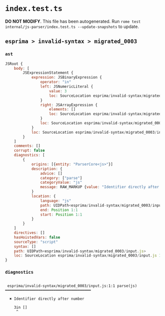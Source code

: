 # `index.test.ts`

**DO NOT MODIFY**. This file has been autogenerated. Run `rome test internal/js-parser/index.test.ts --update-snapshots` to update.

## `esprima > invalid-syntax > migrated_0003`

### `ast`

```javascript
JSRoot {
	body: [
		JSExpressionStatement {
			expression: JSBinaryExpression {
				operator: "in"
				left: JSNumericLiteral {
					value: 3
					loc: SourceLocation esprima/invalid-syntax/migrated_0003/input.js 1:0-1:1
				}
				right: JSArrayExpression {
					elements: []
					loc: SourceLocation esprima/invalid-syntax/migrated_0003/input.js 1:4-1:6
				}
				loc: SourceLocation esprima/invalid-syntax/migrated_0003/input.js 1:0-1:6
			}
			loc: SourceLocation esprima/invalid-syntax/migrated_0003/input.js 1:0-1:6
		}
	]
	comments: []
	corrupt: false
	diagnostics: [
		{
			origins: [{entity: "ParserCore<js>"}]
			description: {
				advice: []
				category: ["parse"]
				categoryValue: "js"
				message: RAW_MARKUP {value: "Identifier directly after number"}
			}
			location: {
				language: "js"
				path: UIDPath<esprima/invalid-syntax/migrated_0003/input.js>
				end: Position 1:1
				start: Position 1:1
			}
		}
	]
	directives: []
	hasHoistedVars: false
	sourceType: "script"
	syntax: []
	path: UIDPath<esprima/invalid-syntax/migrated_0003/input.js>
	loc: SourceLocation esprima/invalid-syntax/migrated_0003/input.js 1:0-2:0
}
```

### `diagnostics`

```

 esprima/invalid-syntax/migrated_0003/input.js:1:1 parse(js) ━━━━━━━━━━━━━━━━━━━━━━━━━━━━━━━━━━━━━━━

  ✖ Identifier directly after number

    3in []
     ^


```
